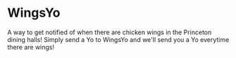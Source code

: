 # WingsYo
A way to get notified of when there are chicken wings in the Princeton dining halls! Simply send a Yo to WingsYo and we'll send you a Yo everytime there are wings!
